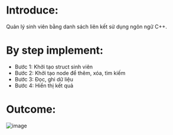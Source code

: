 # Introduce:
Quản lý sinh viên bằng danh sách liên kết sử dụng ngôn ngữ C++.
# By step implement:
- Bước 1: Khởi tạo struct sinh viên 
- Bước 2: Khởi tạo node để thêm, xóa, tìm kiếm 
- Bước 3: Đọc, ghi dữ liệu 
- Bước 4: Hiển thị kết quả 
# Outcome:
![image](https://github.com/user-attachments/assets/1003ef18-16fe-4e38-a8df-ae74568542ab)




